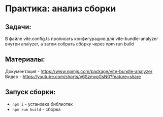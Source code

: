 # Практика: анализ сборки

## Задачи:

В файле vite.config.ts прописать конфигурацию для vite-bundle-analyzer внутри analyzer,
а затем собрать сборку через npm run build

## Материалы:
Документация - https://www.npmjs.com/package/vite-bundle-analyzer  
Видео - https://youtube.com/shorts/v6SzmvoGsN0?feature=share

## Запуск сборки:
* `npm i` - установка библиотек
* `npm run build` - сборка
